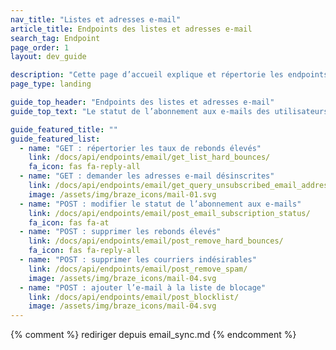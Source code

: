 ```yaml
---
nav_title: "Listes et adresses e-mail"
article_title: Endpoints des listes et adresses e-mail
search_tag: Endpoint
page_order: 1
layout: dev_guide

description: "Cette page d’accueil explique et répertorie les endpoints Braze de listes et adresses e-mail."
page_type: landing

guide_top_header: "Endpoints des listes et adresses e-mail"
guide_top_text: "Le statut de l’abonnement aux e-mails des utilisateurs peut être mis à jour et récupéré via Braze à l’aide d’une API RESTful. Vous pouvez utiliser l’API pour configurer une synchronisation bidirectionnelle entre Braze et d’autres systèmes de messagerie ou votre propre base de données."

guide_featured_title: ""
guide_featured_list:
  - name: "GET : répertorier les taux de rebonds élevés"
    link: /docs/api/endpoints/email/get_list_hard_bounces/
    fa_icon: fas fa-reply-all
  - name: "GET : demander les adresses e-mail désinscrites"
    link: /docs/api/endpoints/email/get_query_unsubscribed_email_addresses/
    image: /assets/img/braze_icons/mail-01.svg
  - name: "POST : modifier le statut de l’abonnement aux e-mails"
    link: /docs/api/endpoints/email/post_email_subscription_status/
    fa_icon: fas fa-at
  - name: "POST : supprimer les rebonds élevés"
    link: /docs/api/endpoints/email/post_remove_hard_bounces/
    fa_icon: fas fa-reply-all
  - name: "POST : supprimer les courriers indésirables"
    link: /docs/api/endpoints/email/post_remove_spam/
    image: /assets/img/braze_icons/mail-04.svg
  - name: "POST : ajouter l’e-mail à la liste de blocage"
    link: /docs/api/endpoints/email/post_blocklist/
    image: /assets/img/braze_icons/mail-04.svg
---
```

{% comment %}
rediriger depuis email_sync.md
{% endcomment %}
